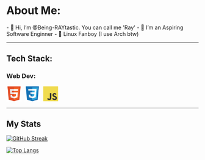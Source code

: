 <h1>About Me:</h1>
- 👋 Hi, I’m @Being-RAYtastic. You can call me 'Ray'
- 🔭 I’m an Aspiring Software Enginner
- 🐧 Linux Fanboy (I use Arch btw)

---
<h2>Tech Stack:</h2>

<h3>Web Dev:</h3>
<img src="https://github.com/devicons/devicon/blob/master/icons/html5/html5-original.svg" alt="html" width=40>&nbsp;
<img src="https://github.com/devicons/devicon/blob/master/icons/css3/css3-original.svg" alt="css" width=40>&nbsp;
<img src="https://github.com/devicons/devicon/blob/master/icons/javascript/javascript-original.svg" alt="js" width=40>

---
<h2>My Stats</h2>

[![GitHub Streak](https://github-readme-streak-stats.herokuapp.com?user=Being-RAYtastic&theme=aura-dark&hide_border=true)](https://git.io/streak-stats)

[![Top Langs](https://github-readme-stats.vercel.app/api/top-langs/?username=Being-RAYtastic&layout=compact&theme=aura_dark&hide_border=true)](https://github.com/anuraghazra/github-readme-stats)




